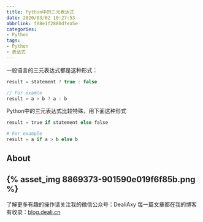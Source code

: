 ```yaml
---
title: Python中的三元表达式
date: 2020/03/02 10:27:53
abbrlink: f08e1f2880dfea5e
categories:
- Python
tags:
- Python
- 表达式
---
```

一般语言的三元表达式都是这种形式：
```c
result = statement ? true : false

// For examle
result = a > b ? a : b
```

Python中的三元表达式比较特殊，用下面这种形式
```python
result = true if statement else false

# For example
result = a if a > b else b
```


## About
{% asset_img 8869373-901590e019f6f85b.png %}
---------------
了解更多有趣的操作请关注我的微信公众号：DealiAxy
每一篇文章都在我的博客有收录：[blog.deali.cn](http://blog.deali.cn)


